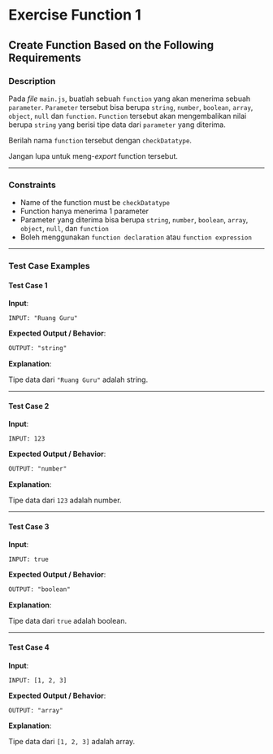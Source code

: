 # Exercise Function 1

## Create Function Based on the Following Requirements

### Description

Pada _file_ `main.js`, buatlah sebuah `function` yang akan menerima sebuah `parameter`. `Parameter` tersebut bisa berupa `string`, `number`, `boolean`, `array`, `object`, `null` dan `function`. `Function` tersebut akan mengembalikan nilai berupa `string` yang berisi tipe data dari `parameter` yang diterima.

Berilah nama `function` tersebut dengan `checkDatatype`.

Jangan lupa untuk meng-_export_ function tersebut.

---

### Constraints

- Name of the function must be `checkDatatype`
- Function hanya menerima 1 parameter
- Parameter yang diterima bisa berupa `string`, `number`, `boolean`, `array`, `object`, `null`, dan `function`
- Boleh menggunakan `function declaration` atau `function expression`

---

### Test Case Examples

#### Test Case 1

**Input**:

```text
INPUT: "Ruang Guru"
```

**Expected Output / Behavior**:

```txt
OUTPUT: "string"
```

**Explanation**:

Tipe data dari `"Ruang Guru"` adalah string.

---

#### Test Case 2

**Input**:

```text
INPUT: 123
```

**Expected Output / Behavior**:

```txt
OUTPUT: "number"
```

**Explanation**:

Tipe data dari `123` adalah number.

---

#### Test Case 3

**Input**:

```text
INPUT: true
```

**Expected Output / Behavior**:

```txt
OUTPUT: "boolean"
```

**Explanation**:

Tipe data dari `true` adalah boolean.

---

#### Test Case 4

**Input**:

```text
INPUT: [1, 2, 3]
```

**Expected Output / Behavior**:

```txt
OUTPUT: "array"
```

**Explanation**:

Tipe data dari `[1, 2, 3]` adalah array.
